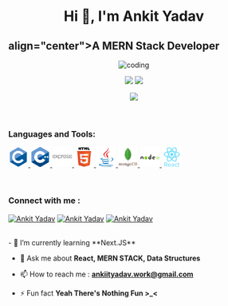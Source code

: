 <h1 align="center">Hi 👋, I'm Ankit Yadav</h1>
<h2> align="center">A MERN Stack Developer</h2>
<p align="center">
 <img alt="coding" width="400" src="https://user-images.githubusercontent.com/55389276/140866485-8fb1c876-9a8f-4d6a-98dc-08c4981eaf70.gif">
</p>




<p width="100%" align="center">
 <img width="45%" src="https://github-readme-stats.vercel.app/api?username=helloodeveloper&show_icons=true&theme=tokyonight&count_private=true&include_all_commits=true" />
 <img width="43%"  src="https://github-readme-stats.vercel.app/api/top-langs/?username=helloodeveloper&theme=tokyonight&layout=compact" />
</p>

<p width="100%" align="center">
 <img width="50%" src="https://github-readme-streak-stats.herokuapp.com/?user=helloodeveloper&theme=tokyonight" />
</p>
</br>
<h3 >Languages and Tools:</h3>
<p > <a href="https://www.cprogramming.com/" target="_blank" rel="noreferrer"> <img src="https://raw.githubusercontent.com/devicons/devicon/master/icons/c/c-original.svg" alt="c" width="40" height="40"/> </a> <a href="https://www.w3schools.com/cpp/" target="_blank" rel="noreferrer"> <img src="https://raw.githubusercontent.com/devicons/devicon/master/icons/cplusplus/cplusplus-original.svg" alt="cplusplus" width="40" height="40"/> </a> <a href="https://expressjs.com" target="_blank" rel="noreferrer"> <img src="https://raw.githubusercontent.com/devicons/devicon/master/icons/express/express-original-wordmark.svg" alt="express" width="40" height="40"/> </a> <a href="https://www.w3.org/html/" target="_blank" rel="noreferrer"> <img src="https://raw.githubusercontent.com/devicons/devicon/master/icons/html5/html5-original-wordmark.svg" alt="html5" width="40" height="40"/> </a> <a href="https://www.java.com" target="_blank" rel="noreferrer"> <img src="https://raw.githubusercontent.com/devicons/devicon/master/icons/java/java-original.svg" alt="java" width="40" height="40"/> </a> <a href="https://www.mongodb.com/" target="_blank" rel="noreferrer"> <img src="https://raw.githubusercontent.com/devicons/devicon/master/icons/mongodb/mongodb-original-wordmark.svg" alt="mongodb" width="40" height="40"/> </a> <a href="https://nodejs.org" target="_blank" rel="noreferrer"> <img src="https://raw.githubusercontent.com/devicons/devicon/master/icons/nodejs/nodejs-original-wordmark.svg" alt="nodejs" width="40" height="40"/> </a> <a href="https://reactjs.org/" target="_blank" rel="noreferrer"> <img src="https://raw.githubusercontent.com/devicons/devicon/master/icons/react/react-original-wordmark.svg" alt="react" width="40" height="40"/> </a> </p>
</br>
<h3 >Connect with me :</h3>
<p>
<a href="https://linkedin.com/in/ankiit-yadav" target="blank"><img align="center" src="https://raw.githubusercontent.com/rahuldkjain/github-profile-readme-generator/master/src/images/icons/Social/linked-in-alt.svg" alt="Ankit Yadav" height="30" width="40" /></a>
<a href="https://instagram.com/ankiityadavv" target="blank"><img align="center" src="https://raw.githubusercontent.com/rahuldkjain/github-profile-readme-generator/master/src/images/icons/Social/instagram.svg" alt="Ankit Yadav" height="30" width="40" /></a>
<a href="https://auth.geeksforgeeks.org/user/ankiityadavv" target="blank"><img align="center" src="https://raw.githubusercontent.com/rahuldkjain/github-profile-readme-generator/master/src/images/icons/Social/geeks-for-geeks.svg" alt="Ankit Yadav" height="30" width="40" /></a>
</p>
</br>
- 🌱 I’m currently learning **Next.JS**

- 💬 Ask me about **React, MERN STACK, Data Structures**

- 📫 How to reach me : **ankiityadav.work@gmail.com**

- ⚡ Fun fact **Yeah There's Nothing Fun >_<**
 

